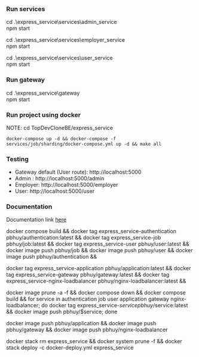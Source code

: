 ### Run services

cd .\express_service\services\admin_service\
npm start

cd .\express_service\services\employer_service\
npm start

cd .\express_service\services\user_service\
npm start

### Run gateway

cd .\express_service\gateway\
npm start

### Run project using docker

NOTE: cd TopDevCloneBE/express_service

```
docker-compose up -d && docker-compose -f services/job/sharding/docker-compose.yml up -d && make all
```

### Testing

- Gateway default (User route): http://localhost:5000
- Admin : http://localhost:5000/admin
- Employer: http://localhost:5000/employer
- User: http://localhost:5000/user

### Documentation

Documentation link [here](https://documenter.getpostman.com/view/34533462/2sA3Bt1UTM)

docker compose build &&
docker tag express_service-authentication pbhuy/authentication:latest &&
docker tag express_service-job pbhuy/job:latest &&
docker tag express_service-user pbhuy/user:latest &&
docker image push pbhuy/job &&
docker image push pbhuy/user &&
docker image push pbhuy/authentication &&

docker tag express_service-application pbhuy/application:latest &&
docker tag express_service-gateway pbhuy/gateway:latest &&
docker tag express_service-nginx-loadbalancer pbhuy/nginx-loadbalancer:latest &&

docker image prune -a -f && docker compose down && docker compose build && for service in authentication job user application gateway nginx-loadbalancer; do docker tag express_service-$service pbhuy/$service:latest && docker image push pbhuy/$service; done

docker image push pbhuy/application &&
docker image push pbhuy/gateway &&
docker image push pbhuy/nginx-loadbalancer

docker stack rm express_service && docker system prune -f && docker stack deploy -c docker-deploy.yml express_service
